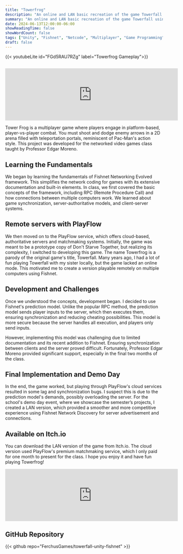 ```yaml
---
title: "Towerfrog"
description: "An online and LAN basic recreation of the game Towerfall using an authoritative server and client-side prediction."
summary: "An online and LAN basic recreation of the game Towerfall using an authoritative server and client-side prediction."
date: 2024-06-13T12:00:00-06:00
showReadingTime: false
showWordCount: false
tags: ["Unity", "Fishnet", "Netcode", "Multiplayer", "Game Programming"]
draft: false
---
```


{{< youtubeLite id="FGd5RAU7RZg" label="Towerfrog Gameplay">}}

##

<iframe frameborder="0" src="https://itch.io/embed/2796284?bg_color=191919&amp;fg_color=ffffff&amp;link_color=945bfa&amp;border_color=474747" width="552" height="167"><a href="https://ferchus.itch.io/towerfrog">Towerfrog by Ferchus</a></iframe>

Tower Frog is a multiplayer game where players engage in platform-based, player-vs-player combat. You must shoot and dodge enemy arrows in a 2D arena filled with teleportation portals, reminiscent of Pac-Man's action style. This project was developed for the networked video games class taught by Professor Edgar Moreno.

## Learning the Fundamentals

We began by learning the fundamentals of Fishnet Networking Evolved framework. This simplifies the network coding for games with its extensive documentation and built-in elements. In class, we first covered the basic concepts of the framework, including RPC (Remote Procedure Call) and how connections between multiple computers work. We learned about game synchronization, server-authoritative models, and client-server systems.

## Remote servers with PlayFlow 

We then moved on to the PlayFlow service, which offers cloud-based, authoritative servers and matchmaking systems. Initially, the game was meant to be a prototype copy of Don't Starve Together, but realizing its complexity, I switched to developing this game. The name Towerfrog is a parody of the original game's title, Towerfall. Many years ago, I had a lot of fun playing Towerfall with my sister locally, but the game lacked an online mode. This motivated me to create a version playable remotely on multiple computers using Fishnet.

## Development and Challenges

Once we understood the concepts, development began. I decided to use Fishnet's prediction model. Unlike the popular RPC method, the prediction model sends player inputs to the server, which then executes them, ensuring synchronization and reducing cheating possibilities. This model is more secure because the server handles all execution, and players only send inputs.

However, implementing this model was challenging due to limited documentation and its recent addition to Fishnet. Ensuring synchronization between clients and the server proved difficult. Fortunately, Professor Edgar Moreno provided significant support, especially in the final two months of the class.

## Final Implementation and Demo Day

In the end, the game worked, but playing through PlayFlow's cloud services resulted in some lag and synchronization bugs. I suspect this is due to the prediction model's demands, possibly overloading the server. For the school's demo day event, where we showcase the semester’s projects, I created a LAN version, which provided a smoother and more competitive experience using Fishnet Network Discovery for server advertisement and connections.

## Available on Itch.io

You can download the LAN version of the game from Itch.io. The cloud version used PlayFlow's premium matchmaking service, which I only paid for one month to present for the class. I hope you enjoy it and have fun playing Towerfrog!

<iframe frameborder="0" src="https://itch.io/embed/2796284?bg_color=191919&amp;fg_color=ffffff&amp;link_color=945bfa&amp;border_color=474747" width="552" height="167"><a href="https://ferchus.itch.io/towerfrog">Towerfrog by Ferchus</a></iframe>

## GitHub Repository

{{< github repo="FerchusGames/towerfall-unity-fishnet" >}} 
